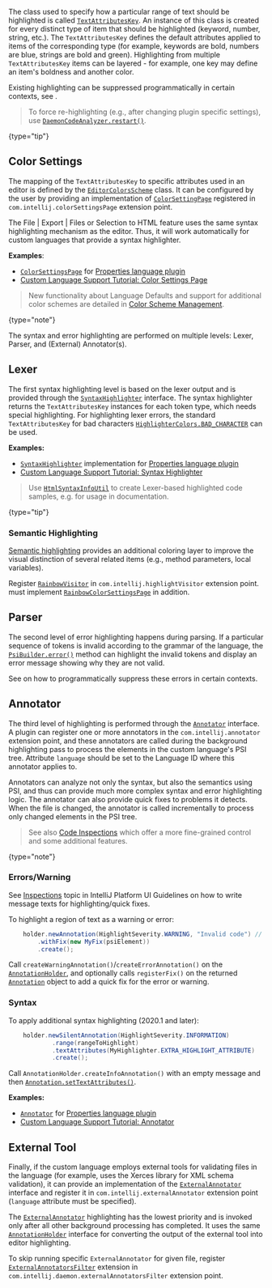 [//]: # (title: Syntax and Error Highlighting)

<!-- Copyright 2000-2022 JetBrains s.r.o. and other contributors. Use of this source code is governed by the Apache 2.0 license that can be found in the LICENSE file. -->

The class used to specify how a particular range of text should be highlighted is called [`TextAttributesKey`](upsource:///platform/core-api/src/com/intellij/openapi/editor/colors/TextAttributesKey.java).
An instance of this class is created for every distinct type of item that should be highlighted (keyword, number, string, etc.).
The `TextAttributesKey` defines the default attributes applied to items of the corresponding type (for example, keywords are bold, numbers are blue, strings are bold and green).
Highlighting from multiple `TextAttributesKey` items can be layered - for example, one key may define an item's boldness and another color.

Existing highlighting can be suppressed programmatically in certain contexts, see [](controlling_highlighting.md).

> To force re-highlighting (e.g., after changing plugin specific settings), use
> [`DaemonCodeAnalyzer.restart()`](upsource:///platform/analysis-api/src/com/intellij/codeInsight/daemon/DaemonCodeAnalyzer.java).
>
{type="tip"}

## Color Settings
The mapping of the `TextAttributesKey` to specific attributes used in an editor is defined by the [`EditorColorsScheme`](upsource:///platform/editor-ui-api/src/com/intellij/openapi/editor/colors/EditorColorsScheme.java) class.
It can be configured by the user by providing an implementation of [`ColorSettingPage`](upsource:///platform/platform-api/src/com/intellij/openapi/options/colors/ColorSettingsPage.java) registered in `com.intellij.colorSettingsPage` extension point.

The <menupath>File | Export | Files or Selection to HTML</menupath> feature uses the same syntax highlighting mechanism as the editor.
Thus, it will work automatically for custom languages that provide a syntax highlighter.

**Examples**:
- [`ColorSettingsPage`](upsource:///plugins/properties/src/com/intellij/lang/properties/PropertiesColorsPage.java) for [Properties language plugin](upsource:///plugins/properties)
- [Custom Language Support Tutorial: Color Settings Page](syntax_highlighter_and_color_settings_page.md)

> New functionality about Language Defaults and support for additional color schemes are detailed in [Color Scheme Management](color_scheme_management.md).
>
{type="note"}

The syntax and error highlighting are performed on multiple levels: Lexer, Parser, and (External) Annotator(s).

## Lexer

The first syntax highlighting level is based on the lexer output and is provided through the [`SyntaxHighlighter`](upsource:///platform/editor-ui-api/src/com/intellij/openapi/fileTypes/SyntaxHighlighter.java) interface.
The syntax highlighter returns the `TextAttributesKey` instances for each token type, which needs special highlighting.
For highlighting lexer errors, the standard `TextAttributesKey` for bad characters [`HighlighterColors.BAD_CHARACTER`](upsource:///platform/editor-ui-api/src/com/intellij/openapi/editor/HighlighterColors.java) can be used.

**Examples:**
- [`SyntaxHighlighter`](upsource:///plugins/properties/properties-psi-api/src/com/intellij/lang/properties/PropertiesHighlighter.java) implementation for [Properties language plugin](upsource:///plugins/properties)
- [Custom Language Support Tutorial: Syntax Highlighter](syntax_highlighter_and_color_settings_page.md)

> Use [`HtmlSyntaxInfoUtil`](upsource:///platform/lang-impl/src/com/intellij/openapi/editor/richcopy/HtmlSyntaxInfoUtil.java) to create Lexer-based highlighted code samples, e.g. for usage in documentation.
>
{type="tip"}

### Semantic Highlighting

[Semantic highlighting](https://www.jetbrains.com/help/idea/configuring-colors-and-fonts.html#semantic-highlighting) provides an additional coloring layer to improve the visual distinction of several related items (e.g., method parameters, local variables).

Register [`RainbowVisitor`](upsource:///platform/analysis-impl/src/com/intellij/codeInsight/daemon/RainbowVisitor.java) in `com.intellij.highlightVisitor` extension point.
[](#color-settings) must implement [`RainbowColorSettingsPage`](upsource:///platform/platform-api/src/com/intellij/openapi/options/colors/RainbowColorSettingsPage.java) in addition.

## Parser

The second level of error highlighting happens during parsing.
If a particular sequence of tokens is invalid according to the grammar of the language, the [`PsiBuilder.error()`](upsource:///platform/core-api/src/com/intellij/lang/PsiBuilder.java) method can highlight the invalid tokens and display an error message showing why they are not valid.

See [](syntax_errors.md) on how to programmatically suppress these errors in certain contexts.

## Annotator

The third level of highlighting is performed through the [`Annotator`](upsource:///platform/analysis-api/src/com/intellij/lang/annotation/Annotator.java) interface.
A plugin can register one or more annotators in the `com.intellij.annotator` extension point, and these annotators are called during the background highlighting pass to process the elements in the custom language's PSI tree.
Attribute `language` should be set to the Language ID where this annotator applies to.

Annotators can analyze not only the syntax, but also the semantics using PSI, and thus can provide much more complex syntax and error highlighting logic.
The annotator can also provide quick fixes to problems it detects.
When the file is changed, the annotator is called incrementally to process only changed elements in the PSI tree.

> See also [Code Inspections](code_inspections_and_intentions.md) which offer a more fine-grained control and some additional features.
>
{type="note"}

### Errors/Warning
See [Inspections](https://jetbrains.design/intellij/text/inspections/) topic in IntelliJ Platform UI Guidelines on how to write message texts for highlighting/quick fixes.

To highlight a region of text as a warning or error:

<tabs>

<tab title="2020.1 and later">

```java
    holder.newAnnotation(HighlightSeverity.WARNING, "Invalid code") // or HighlightSeverity.ERROR
        .withFix(new MyFix(psiElement))
        .create();
```

</tab>

<tab title="Pre-2020.1">

Call `createWarningAnnotation()`/`createErrorAnnotation()` on the [`AnnotationHolder`](upsource:///platform/analysis-api/src/com/intellij/lang/annotation/AnnotationHolder.java), and optionally calls `registerFix()` on the returned [`Annotation`](upsource:///platform/analysis-api/src/com/intellij/lang/annotation/Annotation.java) object to add a quick fix for the error or warning.

</tab>

</tabs>

### Syntax
To apply additional syntax highlighting (2020.1 and later):

<tabs>

<tab title="2020.1 and later">

```java
    holder.newSilentAnnotation(HighlightSeverity.INFORMATION)
            .range(rangeToHighlight)
            .textAttributes(MyHighlighter.EXTRA_HIGHLIGHT_ATTRIBUTE)
            .create();
```

</tab>

<tab title="Pre-2020.1">

Call `AnnotationHolder.createInfoAnnotation()` with an empty message and then [`Annotation.setTextAttributes()`](upsource:///platform/analysis-api/src/com/intellij/lang/annotation/Annotation.java).

</tab>

</tabs>

**Examples:**
- [`Annotator`](upsource:///plugins/properties/properties-psi-impl/src/com/intellij/lang/properties/PropertiesAnnotator.java) for [Properties language plugin](upsource:///plugins/properties)
- [Custom Language Support Tutorial: Annotator](annotator.md)

## External Tool

Finally, if the custom language employs external tools for validating files in the language (for example, uses the Xerces library for XML schema validation), it can provide an implementation of the [`ExternalAnnotator`](upsource:///platform/analysis-api/src/com/intellij/lang/annotation/ExternalAnnotator.java) interface and register it in `com.intellij.externalAnnotator` extension point (`language` attribute must be specified).

The [`ExternalAnnotator`](upsource:///platform/analysis-api/src/com/intellij/lang/annotation/ExternalAnnotator.java) highlighting has the lowest priority and is invoked only after all other background processing has completed.
It uses the same [`AnnotationHolder`](upsource:///platform/analysis-api/src/com/intellij/lang/annotation/AnnotationHolder.java) interface for converting the output of the external tool into editor highlighting.

To skip running specific `ExternalAnnotator` for given file, register [`ExternalAnnotatorsFilter`](upsource:///platform/analysis-api/src/com/intellij/lang/ExternalAnnotatorsFilter.java) extension in `com.intellij.daemon.externalAnnotatorsFilter` extension point.
